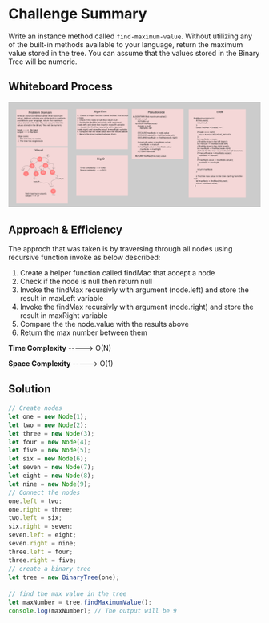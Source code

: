 # Challenge Summary

Write an instance method called `find-maximum-value`. Without utilizing any of the built-in methods available to your language, return the maximum value stored in the tree. You can assume that the values stored in the Binary Tree will be numeric.

## Whiteboard Process

![whiteboard](find-maximum-binary-tree.png)

## Approach & Efficiency

The approch that was taken is by traversing through all nodes using recursive function invoke as below described:

1. Create a helper function called findMac that accept a node 
2. Check if the node is null then return null
3. Invoke the findMax recursivly with argument (node.left) and store the result in maxLeft variable
4. Invoke the findMax recursivly with argument (node.right) and store the result in maxRight variable
5. Compare the the node.value with the results above
6. Return the max number between them

**Time Complexity**  -----> O(N)

**Space Complexity** -----> O(1)

## Solution

```javascript
// Create nodes
let one = new Node(1);
let two = new Node(2);
let three = new Node(3);
let four = new Node(4);
let five = new Node(5);
let six = new Node(6);
let seven = new Node(7);
let eight = new Node(8);
let nine = new Node(9);
// Connect the nodes
one.left = two;
one.right = three;
two.left = six;
six.right = seven;
seven.left = eight;
seven.right = nine;
three.left = four;
three.right = five;
// create a binary tree
let tree = new BinaryTree(one);

// find the max value in the tree
let maxNumber = tree.findMaximumValue();
console.log(maxNumber); // The output will be 9
```

